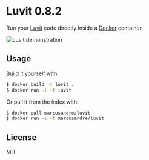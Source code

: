 
# Luvit 0.8.2

  Run your [Luvit](http://luvit.io/) code directly inside a [Docker](http://docker.io/) container.
  
  ![Luvit demonstration](http://cl.ly/image/1j3a0B0I2x1D/docker-luvit.gif)

## Usage

  Build it yourself with:

```sh
$ docker build -t luvit .
$ docker run -i -t luvit
```

  Or pull it from the index with:

```sh
$ docker pull marcusandre/luvit
$ docker run -i -t marcusandre/luvit
```

## License

  MIT
